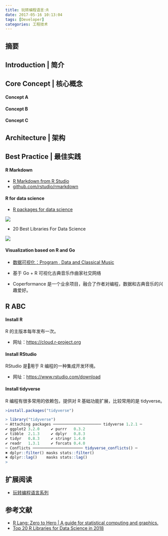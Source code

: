 ```yaml
---
title: 玩转编程语言:R
date: 2017-05-16 10:13:04
tags: [Developer]
categories: 工程技术
---
```

## 摘要

<!--more-->

## Introduction | 简介

## Core Concept | 核心概念

#### Concept A
#### Concept B
#### Concept C

## Architecture | 架构

## Best Practice | 最佳实践

#### R Markdown

- [R Markdown from R Studio](https://rmarkdown.rstudio.com/)
- [github.com/rstudio/rmarkdown](https://github.com/rstudio/rmarkdown)

#### R for data science

- [R packages for data science](https://www.tidyverse.org/)

![](https://d33wubrfki0l68.cloudfront.net/b88ef926a004b0fce72b2526b0b5c4413666a4cb/ad0a8/images/cover.png)

- 20 Best Libraries For Data Science

![](http://riboseyim-qiniu.riboseyim.com/R-Top-20-Lib-2018.jpg)

#### Visualization based on R and Go

- [数据可视化：Program , Data and Classical  Music](https://riboseyim.github.io/2018/12/16/Visualization-SocialNetwork)

- 基于 Go + R 可视化古典音乐作曲家社交网络
- Coperformance 是一个业余项目，融合了作者对编程，数据和古典音乐的兴趣爱好。

## R ABC

#### Install R

R 的主版本每年发布一次。

- 网址：https://cloud.r-project.org

#### Install RStudio

RStudio 是用于 R 编程的一种集成开发环境。

- 网址：https://www.rstudio.com/download

#### Install tidyverse

R 编程有很多常用的依赖包，提供对 R 基础功能扩展，比较常用的是 tidyverse。

```r
>install.packages("tidyverse")

> library("tidyverse")
─ Attaching packages ───────────────────── tidyverse 1.2.1 ─
✔ ggplot2 3.2.0     ✔ purrr   0.3.2
✔ tibble  2.1.3     ✔ dplyr   0.8.3
✔ tidyr   0.8.3     ✔ stringr 1.4.0
✔ readr   1.3.1     ✔ forcats 0.4.0
─ Conflicts ────────────────────── tidyverse_conflicts() ─
✖ dplyr::filter() masks stats::filter()
✖ dplyr::lag()    masks stats::lag()
>
```

## 扩展阅读

- [玩转编程语言系列](https://riboseyim.github.io/2017/05/26/Language/)


## 参考文献
- [R Lang: Zero to Hero | A guide for statistical computing and graphics.](https://towardsdatascience.com/r-lang-zero-to-hero-c59a9f66841c)
- [Top 20 R Libraries for Data Science in 2018 ](https://activewizards.com/blog/top-20-r-libraries-for-data-science-in-2018-infographic/)

